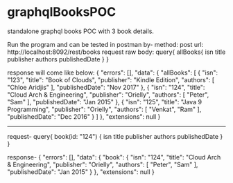 # graphqlBooksPOC
standalone graphql books POC with 3 book details.

Run the program and can be tested in postman by-
method: post
url: http://localhost:8092/rest/books
request raw body:
  query{
       allBooks{
         isn
         title
         publisher
         authors
         publishedDate
        }
  }
  
response will come like below:
{
    "errors": [],
    "data": {
        "allBooks": [
            {
                "isn": "123",
                "title": "Book of Clouds",
                "publisher": "Kindle Edition",
                "authors": [
                    "Chloe Aridjis"
                ],
                "publishedDate": "Nov 2017"
            },
            {
                "isn": "124",
                "title": "Cloud Arch & Engineering",
                "publisher": "Orielly",
                "authors": [
                    "Peter",
                    "Sam"
                ],
                "publishedDate": "Jan 2015"
            },
            {
                "isn": "125",
                "title": "Java 9 Programming",
                "publisher": "Orielly",
                "authors": [
                    "Venkat",
                    "Ram"
                ],
                "publishedDate": "Dec 2016"
            }
        ]
    },
    "extensions": null
}

********************
request-
query{
    book(id: "124")
    {
     isn
  title
  publisher
  authors
  publishedDate
    }
}

response-
{
    "errors": [],
    "data": {
        "book": {
            "isn": "124",
            "title": "Cloud Arch & Engineering",
            "publisher": "Orielly",
            "authors": [
                "Peter",
                "Sam"
            ],
            "publishedDate": "Jan 2015"
        }
    },
    "extensions": null
}
